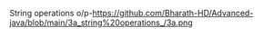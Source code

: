 String operations o/p-https://github.com/Bharath-HD/Advanced-java/blob/main/3a_string%20operations_/3a.png

